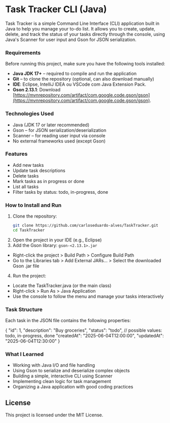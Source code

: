 # Task Tracker CLI (Java)
Task Tracker is a simple Command Line Interface (CLI) application built in Java to help you manage your to-do list. It allows you to create, update, delete, and track the status of your tasks directly through the console, using Java's Scanner for user input and Gson for JSON serialization.

### Requirements
Before running this project, make sure you have the following tools installed:
- **Java JDK 17+** – required to compile and run the application
- **Git** – to clone the repository (optional, can also download manually)
- **IDE**: Eclipse, IntelliJ IDEA ou VSCode com Java Extension Pack.
- **Gson 2.13.1**: Download [https://mvnrepository.com/artifact/com.google.code.gson/gson](https://mvnrepository.com/artifact/com.google.code.gson/gson).

### Technologies Used
- Java (JDK 17 or later recommended)
- Gson – for JSON serialization/deserialization
- Scanner – for reading user input via console
- No external frameworks used (except Gson)

### Features
- Add new tasks
- Update task descriptions
- Delete tasks
- Mark tasks as in progress or done
- List all tasks
- Filter tasks by status: todo, in-progress, done

### How to Install and Run
1. Clone the repository:
   ```bash
   git clone https://github.com/carloseduardo-alves/TaskTracker.git
   cd TaskTracker
2. Open the project in your IDE (e.g., Eclipse)
3. Add the Gson library:
    ``` gson-<2.13.1>.jar ```
- Right-click the project > Build Path > Configure Build Path
- Go to the Libraries tab > Add External JARs... > Select the downloaded Gson .jar file
4. Run the project:
- Locate the TaskTracker.java (or the main class)
- Right-click > Run As > Java Application
- Use the console to follow the menu and manage your tasks interactively

### Task Structure
Each task in the JSON file contains the following properties:

{
  "id": 1,
  "description": "Buy groceries",
  "status": "todo", // possible values: todo, in-progress, done
  "createdAt": "2025-06-04T12:00:00",
  "updatedAt": "2025-06-04T12:30:00"
}

### What I Learned
- Working with Java I/O and file handling
- Using Gson to serialize and deserialize complex objects
- Building a simple, interactive CLI using Scanner
- Implementing clean logic for task management
- Organizing a Java application with good coding practices

## License
This project is licensed under the MIT License.
